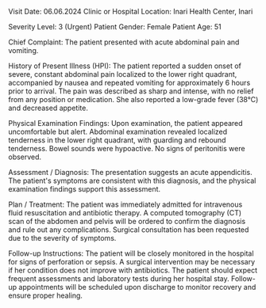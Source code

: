  Visit Date: 06.06.2024
Clinic or Hospital Location: Inari Health Center, Inari

Severity Level: 3 (Urgent)
Patient Gender: Female
Patient Age: 51

Chief Complaint:
The patient presented with acute abdominal pain and vomiting.

History of Present Illness (HPI):
The patient reported a sudden onset of severe, constant abdominal pain localized to the lower right quadrant, accompanied by nausea and repeated vomiting for approximately 6 hours prior to arrival. The pain was described as sharp and intense, with no relief from any position or medication. She also reported a low-grade fever (38°C) and decreased appetite.

Physical Examination Findings:
Upon examination, the patient appeared uncomfortable but alert. Abdominal examination revealed localized tenderness in the lower right quadrant, with guarding and rebound tenderness. Bowel sounds were hypoactive. No signs of peritonitis were observed.

Assessment / Diagnosis:
The presentation suggests an acute appendicitis. The patient's symptoms are consistent with this diagnosis, and the physical examination findings support this assessment.

Plan / Treatment:
The patient was immediately admitted for intravenous fluid resuscitation and antibiotic therapy. A computed tomography (CT) scan of the abdomen and pelvis will be ordered to confirm the diagnosis and rule out any complications. Surgical consultation has been requested due to the severity of symptoms.

Follow-up Instructions:
The patient will be closely monitored in the hospital for signs of perforation or sepsis. A surgical intervention may be necessary if her condition does not improve with antibiotics. The patient should expect frequent assessments and laboratory tests during her hospital stay. Follow-up appointments will be scheduled upon discharge to monitor recovery and ensure proper healing.
